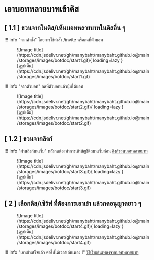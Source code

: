 # เอาบอทหลายบาทเข้าดิส

## [ 1.1 ] ชวนจากในดิส/เห็นบอทหลายบาทในดิสอื่น ๆ

!!! info "จากคำสั่ง"
    โดยการใช้คำสั่ง /invite หรือกดที่ตัวบอท

<figure markdown> 
    ![Image title](https://cdn.jsdelivr.net/gh/manybaht/manybaht.github.io@main/storages/images/botdoc/start1.gif){ loading=lazy }
    <figcaption>[ดูรูปเต็ม](https://cdn.jsdelivr.net/gh/manybaht/manybaht.github.io@main/storages/images/botdoc/start1.gif)</figcaption>
</figure>

!!! info "จากตัวบอท"
    กดที่ตัวบอทแล้วปุ่มใต้บอท

<figure markdown> 
    ![Image title](https://cdn.jsdelivr.net/gh/manybaht/manybaht.github.io@main/storages/images/botdoc/start2.gif){ loading=lazy }
    <figcaption>[ดูรูปเต็ม](https://cdn.jsdelivr.net/gh/manybaht/manybaht.github.io@main/storages/images/botdoc/start2.gif)</figcaption>
</figure>

## [ 1.2 ] ชวนจากลิงก์

!!! info "ผ่านลิงก์บนเว็บ"
    หลังกดต้องทำการเข้าบัญชีดิสบนเว็บก่อน
    [ลิงก์ชวนบอทหลายบาท](https://discord.com/oauth2/authorize?client_id=483104273761304577&permissions=11534344&scope=bot%20applications.commands)

<figure markdown> 
    ![Image title](https://cdn.jsdelivr.net/gh/manybaht/manybaht.github.io@main/storages/images/botdoc/start3.gif){ loading=lazy }
    <figcaption>[ดูรูปเต็ม](https://cdn.jsdelivr.net/gh/manybaht/manybaht.github.io@main/storages/images/botdoc/start3.gif)</figcaption>
</figure>

## [ 2 ] เลือกดิส/เซิร์ฟ ที่ต้องการเอาเข้า แล้วกดอนุญาตยาว ๆ

<figure markdown> 
    ![Image title](https://cdn.jsdelivr.net/gh/manybaht/manybaht.github.io@main/storages/images/botdoc/start4.gif){ loading=lazy }
    <figcaption>[ดูรูปเต็ม](https://cdn.jsdelivr.net/gh/manybaht/manybaht.github.io@main/storages/images/botdoc/start4.gif)</figcaption>
</figure>

!!! info "เอาเข้าเสร็จแล้ว ต่อไปได้เวลาเล่นเพลง !"
    [วิธีเริ่มเล่นเพลงจากบอทหลายบาท](/docs/play)